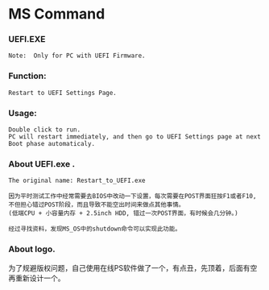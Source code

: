# MS Command

### UEFI.EXE 
	Note:  Only for PC with UEFI Firmware.

### Function: 
	Restart to UEFI Settings Page.

### Usage:
	Double click to run. 
 	PC will restart immediately, and then go to UEFI Settings page at next Boot phase automaticaly.

### About UEFI.exe . 
	The original name: Restart_to_UEFI.exe
	
	因为平时测试工作中经常需要去BIOS中改动一下设置，每次需要在POST界面狂按F1或者F10, 不但担心错过POST阶段，而且导致不能空出时间来做点其他事情。
	(低端CPU + 小容量内存 + 2.5inch HDD, 错过一次POST界面，有时候会几分钟。)
	
	经过寻找资料，发现MS_OS中的shutdown命令可以实现此功能。

### About logo. 
  为了规避版权问题，自己使用在线PS软件做了一个，有点丑，先顶着，后面有空再重新设计一个。
  
